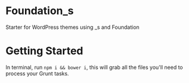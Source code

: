 Foundation_s
=========================

Starter for WordPress themes using _s and Foundation

Getting Started
===============

In terminal, run `npm i && bower i`, this will grab all the files you'll need to process your Grunt tasks.